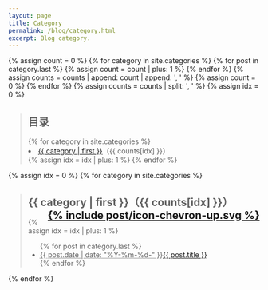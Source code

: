```yaml
---
layout: page
title: Category
permalink: /blog/category.html
excerpt: Blog category.
---
```


{% assign count = 0 %}
{% for category in site.categories %}
  {% for post in category.last %}
    {% assign count = count | plus: 1 %}
  {% endfor %}
  {% assign counts = counts | append: count | append: ', ' %}
  {% assign count = 0 %}
{% endfor %}
{% assign counts = counts | split: ', ' %}
{% assign idx = 0 %}
<blockquote id="category">
  <h2>目录</h2>
{% for category in site.categories %}
  <li><a href="#{{ category[0] }}">{{ category | first }}</a>（{{ counts[idx] }}）</li>
  {% assign idx = idx | plus: 1 %}
{% endfor %}
</blockquote>

{% assign idx = 0 %}
{% for category in site.categories %}
<blockquote class="contents">
  <h2 id="{{ category[0] }}">{{ category | first }}（{{ counts[idx] }}）<a href="#category" style="float:right;">{% include post/icon-chevron-up.svg %}</a></h2>
    {% assign idx = idx | plus: 1 %}
  <ul>
    {% for post in category.last %}
    <li><abbr title="{{ post.date | date_to_xmlschema }}">{{ post.date | date: "%Y-%m-%d-" }}</abbr><a href="{{ post.url }}">{{ post.title }}</a></li>
    {% endfor %}
  </ul>
</blockquote>
{% endfor %}
